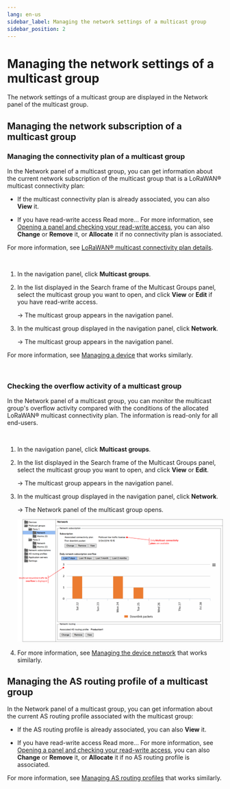 ```yaml
---
lang: en-us
sidebar_label: Managing the network settings of a multicast group
sidebar_position: 2
---
```


# Managing the network settings of a multicast group

The network settings of a multicast group are displayed in the Network
panel of the multicast group.

## Managing the network subscription of a multicast group

### Managing the connectivity plan of a multicast group

In the Network panel of a multicast group, you can get information about
the current network subscription of the multicast group that is a
LoRaWAN® multicast connectivity plan:

- If the multicast connectivity plan is already associated, you can also
  **View** it.

- If you have read-write access Read more\... For more information, see
  [Opening a panel and checking your read-write   access](../../use-interface.md#opening-a-panel-and-checking-your-read-write-access),
  you can also **Change** or **Remove** it, or **Allocate** it if no
  connectivity plan is associated.

For more information, see [LoRaWAN® multicast connectivity plan details](../../reference-information.md#lorawan®-multicast-connectivity-plan-details).

 

1.  In the navigation panel, click **Multicast groups**.

2.  In the list displayed in the Search frame of the Multicast Groups
    panel, select the multicast group you want to open, and click
    **View** or **Edit** if you have read-write access.

    -\> The multicast group appears in the navigation panel.

3.  In the multicast group displayed in the navigation panel, click
    **Network**.

    -\> The multicast group appears in the navigation panel.

For more information, see [Managing a device](../../manage-a-device/index) that works similarly.

 

### Checking the overflow activity of a multicast group

In the Network panel of a multicast group, you can monitor the multicast
group's overflow activity compared with the conditions of the allocated
LoRaWAN® multicast connectivity plan. The information is read-only for
all end-users.

 

1.  In the navigation panel, click **Multicast groups**.

2.  In the list displayed in the Search frame of the Multicast Groups
    panel, select the multicast group you want to open, and click
    **View** or **Edit**.

    -\> The multicast group appears in the navigation panel.

3.  In the multicast group displayed in the navigation panel, click
    **Network**.

    -\> The Network panel of the multicast group opens.

    ![](./_images/managing-the-network-settings.png)

4.  For more information, see [Managing the device     network](../../manage-device-network/index) that works similarly.

## Managing the AS routing profile of a multicast group

In the Network panel of a multicast group, you can get information about
the current AS routing profile associated with the multicast group:

- If the AS routing profile is already associated, you can also **View**
  it.

- If you have read-write access Read more\... For more information, see
  [Opening a panel and checking your read-write   access](../../use-interface.md#opening-a-panel-and-checking-your-read-write-access),
  you can also **Change** or **Remove** it, or **Allocate** it if no AS
  routing profile is associated.

For more information, see [Managing AS routing profiles](../../manage-as-routing-profiles/index) that works
similarly.
